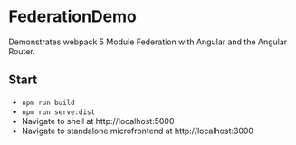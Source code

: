 # FederationDemo

Demonstrates webpack 5 Module Federation with Angular and the Angular Router.

## Start

- ``npm run build``
- ``npm run serve:dist``
- Navigate to shell at http://localhost:5000
- Navigate to standalone microfrontend at http://localhost:3000

